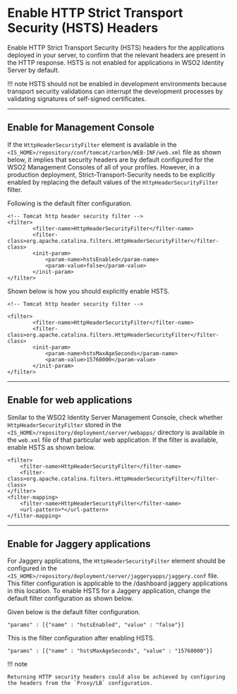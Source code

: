 # Enable HTTP Strict Transport Security (HSTS) Headers

Enable HTTP Strict Transport Security (HSTS) headers for the applications deployed in your server, to confirm that the relevant headers are present in the HTTP response. HSTS is not enabled for applications in WSO2 Identity Server by default. 

!!! note 
	HSTS should not be enabled in development environments because transport security validations can interrupt the development processes by validating signatures of self-signed certificates. 

---

## Enable for Management Console 

If the `HttpHeaderSecurityFilter` element is available in the `<IS_HOME>/repository/conf/tomcat/carbon/WEB-INF/web.xml` file as shown below, it implies that security headers are by default configured for the WSO2 Management Consoles of all of your profiles. However, in a production deployment, Strict-Transport-Security needs to be explicitly enabled by replacing the default <init-param> values of the `HttpHeaderSecurityFilter` filter.

Following is the default filter configuration.

```
<!-- Tomcat http header security filter -->
<filter>
        <filter-name>HttpHeaderSecurityFilter</filter-name>
        <filter-class>org.apache.catalina.filters.HttpHeaderSecurityFilter</filter-class>
        <init-param>
            <param-name>hstsEnabled</param-name>
            <param-value>false</param-value>
        </init-param>
</filter>
```

Shown below is how you should explicitly enable HSTS.

```
<!-- Tomcat http header security filter -->
 
<filter>
        <filter-name>HttpHeaderSecurityFilter</filter-name>
        <filter-class>org.apache.catalina.filters.HttpHeaderSecurityFilter</filter-class>
        <init-param>
            <param-name>hstsMaxAgeSeconds</param-name>
            <param-value>15768000</param-value>
        </init-param>
</filter>
```

---

## Enable for web applications

Similar to the WSO2 Identity Server Management Console, check whether `HttpHeaderSecurityFilter` stored in the `<IS_HOME>/repository/deployment/server/webapps/` directory is available in the `web.xml` file of that particular web application. If the filter is available, enable HSTS as shown below.

```
<filter>
    <filter-name>HttpHeaderSecurityFilter</filter-name>        
    <filter-class>org.apache.catalina.filters.HttpHeaderSecurityFilter</filter-class>
</filter>
<filter-mapping>     
    <filter-name>HttpHeaderSecurityFilter</filter-name>     
    <url-pattern>*</url-pattern>
</filter-mapping>
```

---

## Enable for Jaggery applications

For Jaggery applications, the `HttpHeaderSecurityFilter` element should be configured in the `<IS_HOME>/repository/deployment/server/jaggeryapps/jaggery.conf` file. This filter configuration is applicable to the /dashboard jaggery applications in this location. To enable HSTS for a Jaggery application, change the default filter configuration as shown below.

Given below is the default filter configuration.

```
"params" : [{"name" : "hstsEnabled", "value" : "false"}]
```

This is the filter configuration after enabling HSTS.

```
"params" : [{"name" : "hstsMaxAgeSeconds", "value" : "15768000"}]
```

!!! note

	Returning HTTP security headers could also be achieved by configuring the headers from the `Proxy/LB` configuration.


